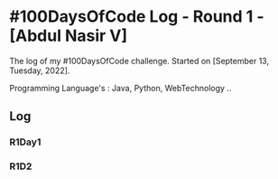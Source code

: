 # #100DaysOfCode Log - Round 1 - [Abdul Nasir V]

The log of my #100DaysOfCode challenge. Started on [September 13, Tuesday, 2022].

Programming Language's : Java, Python, WebTechnology .. 

## Log

### R1Day1 
   
  
### R1D2
